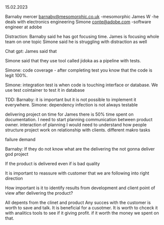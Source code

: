 15.02.2023

Barnaby mercer
    barnaby@mesomorphic.co.uk
    -mesomorphic
James W 
    -he deals with electronics engineering
Simone 
    conte@adobe.com
    -software engineer at adobe

Distraction:
Barnaby said he has got focusing time.
James is focusing whole team on one topic
Simone said he is struggling with distraction as well


Chat gpt:
James said that 

Simone said that they use tool called jidoka as a pipeline with tests.

Simone: code coverage - after completing test you know that the code is legit 100%.

Simone: integration test is when code is touching interface or database. We use test cointainer to test it in database

TDD:
Barnaby: it is important but it is not possible to implement it everywhere.
Simone: dependency infection is not always testable

delivering project on time
for James there is 50% time spent on documentation.
I need to start planning 
communication between product owner.
interaction of planning
I would need to understand how people structure project
work on relationship with clients.
different makro tasks

failure demand


Barnaby: 
If they do not know what are the delivering the not gonna deliver god project

If the product is delivered even if is bad quality 

It is important to reassure with customer that we are following into right direction

How important is it to identify results from development and client point of view after delivering the product?


All depents from the clinet and product
Any succes with the customer is worth to save and talk. It is beneficial for a cusotmer.
It is worth to chceck it with analitics tools to see if it giving profit. if it worth the money we spent on that.